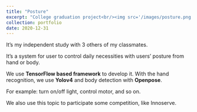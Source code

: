 ```yaml
---
title: "Posture"
excerpt: "College graduation project<br/><img src='/images/posture.png' width="100%">"
collection: portfolio
date: 2020-12-31
---
```


It’s my independent study with 3 others of my classmates.

It’s a system for user to control daily necessities with users’ posture from hand or body.

We use **TensorFlow based framework** to develop it. With the hand recognition, we use **Yolov4** and body detection with **Openpose**.

For example: turn on/off light, control motor, and so on.

We also use this topic to participate some competition, like Innoserve.
